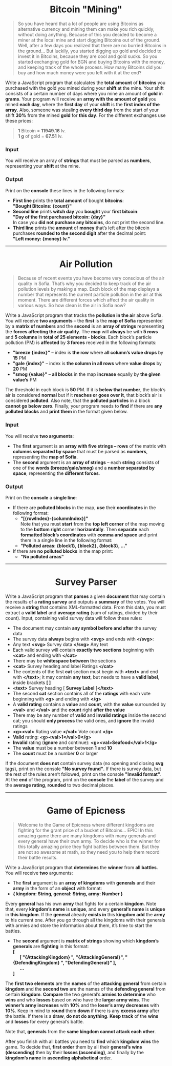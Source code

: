 # <div align="center">Bitcoin "Mining"<div>
> So you have heard that a lot of people are using Bitcoins as alternative currency and mining them can make you rich quickly, without doing anything. Because of this you decided to become a miner at the local mine and start digging Bitcoins out of the ground. Well, after a few days you realized that there are no burried Bitcoins in the ground... But luckily, you started digging up gold and decided to invest it in Bitcoins, because they are cool and gold sucks. So you
started exchanging gold for BGN and buying Bitcoins with the money, and keeping track of the whole process. How many Bitcoins did you buy and how much money were you left with it at the end?

Write a JavaScript program that calculates the **total amount** of **bitcoins** you purchased with the gold you mined during your **shift** at the mine. Your shift consists of a certain number of days where you mine an amount of **gold** in **grams**. Your program will receive an **array with the amount of gold** you mined **each day**, where the **first day** of your **shift** is the **first index of the array**. Also, someone was stealing **every third day** from the start of your shift **30%** from the mined **gold** for **this day**.
For the different exchanges use these prices:
>**1** Bitcoin = **11949.16** lv.<br />
**1 g** of gold = **67.51** lv.

### Input
You will receive an array of **strings** that must be parsed as **numbers**, representing your **shift** at the mine.
### Output
Print on the **console** these lines in the following formats:<br />
* **First line** prints the **total amount** of bought **bitcoins**:<br />
**"Bought Bitcoins: {count}"**<br />
* **Second line** prints **witch day** you **bought** your **first bitcoin**:<br />
**"Day of the first purchased bitcoin: {day}"**<br />
In case you **did not purchase any bitcoins**, do not print the second line.
* **Third line** prints the **amount** of **money** that’s left after the bitcoin purchases **rounded to the second digit** after the decimal point:<br />
**"Left money: {money} lv."**

---
# <div align="center">Air Pollution</div>
> Because of recent events you have become very conscious of the air quality in Sofia. That’s why you decided to keep track of the air pollution levels by making a map. Each block of the map displays a number that represents the current particle pollution in the air at this moment. There are different forces which affect the air quality in various ways. So how clean is the air in Sofia now?
>
Write a JavaScript program that tracks the **pollution in the air** above Sofia. You will receive **two arguments** – the **first** is the **map of Sofia** represented by a **matrix of numbers** and the **second** is an **array of strings** representing the **forces affecting the air quality**. The **map** will **always** be with **5 rows** and **5 columns** in **total of 25 elements - blocks**.
Each block’s particle pollution (PM) is **affected** by **3 forces** received in the following formats:
* **"breeze {index}"** – index is **the row** where **all column’s value drops** by **15** PM
* **"gale {index}"** – index is **the column in all rows** where **value drops** by **20** PM
* **"smog {value}"** – **all blocks** in the map **increase** equally by **the given value’s** PM

The threshold in each block is **50** PM. If it is **below that number**, the block’s air is considered **normal** but if it **reaches or goes over it**, that block’s air is considered **polluted**. Also note, that the **polluted particles** in a block **cannot go
below zero**.
Finally, your program needs to **find** if there are **any polluted blocks** and **print them** in the format given below.
### Input
You will receive **two arguments**:
* The **first** argument is an **array with five strings – rows** of the matrix with **columns separated by space** that must be parsed as **numbers**, representing the **map of Sofia**.
* The **second** argument is an **array of strings** – each **string** consists of one of the **words (breeze/gale/smog)** and a **number separated by space**, representing the **different forces**.
### Output
Print on the **console** a **single line**:
* If there are **polluted blocks** in the map, **use** their **coordinates** in the following format:<br />
	* **"[{rowIndex}-{columnIndex}]"**<br />
Note that you must **start** from the **top left corner** of the map moving to the **bottom right** corner **horizontally**. Then **separate** each **formatted block’s coordinates** with **comma and space** and print them in a single line in the following format:
	* **"Polluted areas: {block1}, {block2}, {block3}, …"**
* If there are **no polluted blocks** in the map print:
	* **"No polluted areas"**
---
# <div align="center">Survey Parser</div>
Write a JavaScript program that **parses** a given **document** that may contain the results of a **rating survey** and outputs a **summary** of the votes. You will receive a **string** that contains XML-formatted data. From this data, you must extract a **valid label** and **average rating** (sum of ratings, divided by their count). Input, containing valid survey data will follow these rules:
* The document may contain **any symbol before and after** the survey data
* The survey data **always** begins with **\<svg>** and ends with **\</svg>**:
 * Any text **\<svg>** Survey data **\</svg>** Any text
* Each valid survey will contain **exactly two sections** beginning with **\<cat>** and ending with **\</cat>**
* There may be **whitespace between** the sections<br />
 * **\<cat>** Survey heading and label **</cat><cat>** Ratings **\</cat>**
* The contents of the first **cat** section must begin with **\<text>** and end with **\</text>**; it may contain **any text**, but needs to have a **valid label**, inside brackets **[ ]**
 * **\<text>** Survey heading [ **Survey Label** ]**\</text>**
* The second **cat** section contains all of the **ratings** with each vote beginning with **\<g>** and ending with **\</g>**
* A **valid rating** contains a **value** and **count**, with the **value** surrounded by **\<val>** and **\</val>** and the **count** right **after the value**
* There may be any number of **valid** and **invalid ratings** inside the second cat; you should **only process** the valid ones, and **ignore** the invalid ratings
 * **\<g>\<val>** Rating value **\</val>** Vote count **\</g>**
 * **Valid** rating: **\<g>\<val>1\</val>0\</g>**
 * **Invalid** rating (**ignore** and continue): **\<g>\<val>Seafood\</val>1\</g>**
* The **value** must be a number between **1** and **10**
* The **count** must be a number **0** or larger

If the document **does not** contain survey data (no opening and closing **svg** tags), print on the console **"No survey found"**. If there is survey data, but the rest of the rules aren’t followed, print on the console **"Invalid format"**.
At the **end** of the program, print on the **console** the **label** of the survey and the **average rating**, **rounded** to two decimal places.

---
# <div align="center">Game of Epicness</div>
>Welcome to the Game of Epicness where different kingdoms are fighting for the grant price of a bucket of Bitcoins… EPIC! In this amazing game there are many kingdoms with many generals and every general have their own army. To decide who is the winner for this totally amazing price they fight battles between them. But they are not so awesome at math, so they need you to help them record their battle results.

Write a JavaScript program that **determines** the **winner** from **all battles**. You will receive **two** arguments:
* The **first** argument is an **array of kingdoms** with **generals** and their **army** in the form of an **object** with format:<br />
 * **{ kingdom: String, general: String, army: Number }**

Every **general** has his own **army** that fights for a certain **kingdom**. Note that, every **kingdom’s name** is **unique**, and every **general’s name** is **unique** in **this kingdom**. If the **general** already **exists in** this **kingdom add** the **army** to his current one. After you go through all the kingdoms with their generals with armies and store the information about them, it’s time to start the battles.
* The **second** argument is **matrix of strings** showing which **kingdom’s generals** are **fighting** in this format:<br />
**[<br />
&ensp;&ensp;&ensp;[ "{AttackingKingdom} ", "{AttackingGeneral}", "{DefendingKingdom} ", "DefendingGeneral}" ],<br />
&ensp;&ensp;&ensp;…<br />
]**

The **first two elements** are the **names** of the **attacking general** from certain **kingdom** and the **second two** are the names of the **defending general** from certain **kingdom**. **Compare** the two general’s **armies to determine** who **wins** and who **losses** based on who have the **larger army wins**. The **winner’s army increases** with **10%** and the **loser’s army decreases** with **10%**. Keep in mind to **round** them **down** if there is any **excess army** after the battle. If there is a **draw**, **do not do anything**. **Keep track** of the **wins** and **losses** for every general’s battle.

Note that, **generals** from the **same kingdom cannot attack each other**.

After you finish with all battles you need to **find** which **kingdom wins** the game. To decide that, **first order** them by all their **general’s wins (descending)** then by their **losses (ascending)**, and finally by the **kingdom’s name** in **ascending alphabetical** order.
